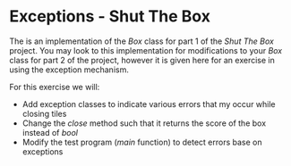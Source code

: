 # Exceptions - Shut The Box

The is an implementation of the *Box* class for part 1 of the *Shut The Box*
project. You may look to this implementation for modifications to your *Box*
class for part 2 of the project, however it is given here for an exercise
in using the exception mechanism.

For this exercise we will:

- Add exception classes to indicate various errors that my occur while closing tiles
- Change the *close* method such that it returns the score of the box instead of *bool*
- Modify the test program (*main* function) to detect errors base on exceptions
